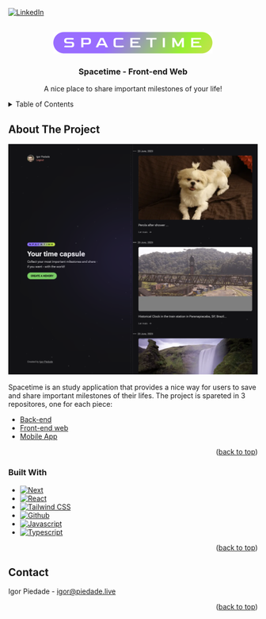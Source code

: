 <a name="Spacetime-Web"></a>

[![LinkedIn][linkedin-shield]][linkedin-url]

<!-- PROJECT LOGO -->
<br />
<div align="center">
  <a href="https://github.com/igorpiedade/spacetime_web">
    <img src="https://github.com/igorpiedade/spacetime_web/blob/main/src/assets/spacetimeLogo.svg">
  </a>

<h3 align="center">Spacetime - Front-end Web</h3>

  <p align="center">
    A nice place to share important milestones of your life!
  </p>
</div>

<!-- TABLE OF CONTENTS -->
<details>
  <summary>Table of Contents</summary>
  <ol>
    <li>
      <a href="#about-the-project">About The Project</a>
      <ul>
        <li><a href="#built-with">Built With</a></li>
      </ul>
    </li>
    <li><a href="#contact">Contact</a></li>
  </ol>
</details>



<!-- ABOUT THE PROJECT -->
## About The Project

<img src="/src/assets/screenshot.png">

Spacetime is an study application that provides a nice way for users to save and share important milestones of their lifes. 
The project is spareted in 3 repositores, one for each piece:

  - <a href="https://github.com/igorpiedade/spacetime_api"> Back-end</a>
  - <a href="https://github.com/igorpiedade/spacetime_web"> Front-end web</a>
  - <a href="https://github.com/igorpiedade/spacetime_mobile"> Mobile App</a>

<p align="right">(<a href="#readme-top">back to top</a>)</p>



### Built With

* [![Next][Next.js]][Next-url]
* [![React][React.js]][React-url]
* [![Tailwind CSS][Tailwindcss.com]][Tailwind-url]
* [![Github][Github.com]][Github-url]
* [![Javascript][Javascript.js]][Js-url]
* [![Typescript][Typescript.org]][Typescript-url]

<p align="right">(<a href="#readme-top">back to top</a>)</p>



<!-- GETTING STARTED -->




<!-- CONTACT -->
## Contact

Igor Piedade - igor@piedade.live 


<p align="right">(<a href="#readme-top">back to top</a>)</p>


<!-- MARKDOWN LINKS & IMAGES -->
<!-- https://www.markdownguide.org/basic-syntax/#reference-style-links -->


[linkedin-url]: https://linkedin.com/in/igorpiedade
[linkedin-shield]: https://img.shields.io/badge/-LinkedIn-black.svg?style=for-the-badge&logo=linkedin&colorB=555
[product-screenshot]: /src/assets/screenshot.png
[Next-url]: https://nextjs.org/
[Next.js]: https://img.shields.io/badge/next.js-000000?style=for-the-badge&logo=nextdotjs&logoColor=white
[React.js]: https://img.shields.io/badge/React-20232A?style=for-the-badge&logo=react&logoColor=61DAFB
[React-url]: https://reactjs.org/
[Tailwindcss.com]: https://img.shields.io/badge/Tailwind_CSS-092749?style=for-the-badge&logo=tailwindcss&logoColor=06B6D4
[Tailwind-url]: https://laravel.com
[Github.com]: https://img.shields.io/badge/Git-F05032?style=for-the-badge&logo=git&logoColor=white
[Github-url]: https://github.com
[Javascript.js]: https://img.shields.io/badge/Javascript-F0DB4F?style=for-the-badge&labelColor=black&logo=javascript&logoColor=F0DB4F
[Js-url]: https://js.org
[Typescript.org]: https://img.shields.io/badge/Typescript-007acc?style=for-the-badge&labelColor=black&logo=typescript&logoColor=007acc
[Typescript-url]: https://www.typescriptlang.org